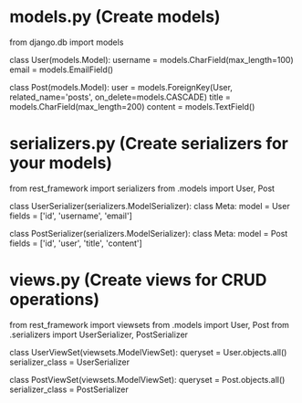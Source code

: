 # models.py (Create models)
from django.db import models

class User(models.Model):
    username = models.CharField(max_length=100)
    email = models.EmailField()

class Post(models.Model):
    user = models.ForeignKey(User, related_name='posts', on_delete=models.CASCADE)
    title = models.CharField(max_length=200)
    content = models.TextField()

# serializers.py (Create serializers for your models)
from rest_framework import serializers
from .models import User, Post

class UserSerializer(serializers.ModelSerializer):
    class Meta:
        model = User
        fields = ['id', 'username', 'email']

class PostSerializer(serializers.ModelSerializer):
    class Meta:
        model = Post
        fields = ['id', 'user', 'title', 'content']

# views.py (Create views for CRUD operations)
from rest_framework import viewsets
from .models import User, Post
from .serializers import UserSerializer, PostSerializer

class UserViewSet(viewsets.ModelViewSet):
    queryset = User.objects.all()
    serializer_class = UserSerializer

class PostViewSet(viewsets.ModelViewSet):
    queryset = Post.objects.all()
    serializer_class = PostSerializer
